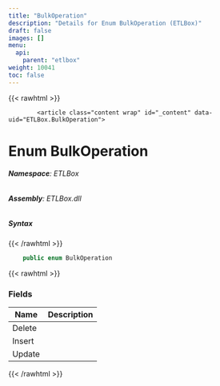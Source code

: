 ```yaml
---
title: "BulkOperation"
description: "Details for Enum BulkOperation (ETLBox)"
draft: false
images: []
menu:
  api:
    parent: "etlbox"
weight: 10041
toc: false
---
```


{{< rawhtml >}}

            <article class="content wrap" id="_content" data-uid="ETLBox.BulkOperation">
  <h1 id="ETLBox_BulkOperation" data-uid="ETLBox.BulkOperation" class="text-break">Enum BulkOperation
</h1>
  <div class="markdown level0 summary"></div>
  <div class="markdown level0 conceptual"></div>
<h6><strong>Namespace</strong>: ETLBox</h6>
  <h6><strong>Assembly</strong>: ETLBox.dll</h6>
  <h5 id="ETLBox_BulkOperation_syntax">Syntax</h5>
{{< /rawhtml >}}

```C#
    public enum BulkOperation
```

{{< rawhtml >}}
  <h3 id="fields">Fields
</h3>
  <table class="table table-bordered table-condensed">
    <thead>
      <tr>
        <th>Name</th>
        <th>Description</th>
      </tr>
    <thead>
    <tbody>
      <tr>
        <td id="ETLBox_BulkOperation_Delete">Delete</td>
        <td></td>
      </tr>
      <tr>
        <td id="ETLBox_BulkOperation_Insert">Insert</td>
        <td></td>
      </tr>
      <tr>
        <td id="ETLBox_BulkOperation_Update">Update</td>
        <td></td>
      </tr>
    </tbody>
  </thead></thead></table>

{{< /rawhtml >}}
